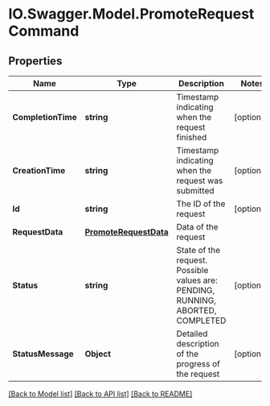 # IO.Swagger.Model.PromoteRequestCommand
## Properties

Name | Type | Description | Notes
------------ | ------------- | ------------- | -------------
**CompletionTime** | **string** | Timestamp indicating when the request finished | [optional] 
**CreationTime** | **string** | Timestamp indicating when the request was submitted | [optional] 
**Id** | **string** | The ID of the request | [optional] 
**RequestData** | [**PromoteRequestData**](PromoteRequestData.md) | Data of the request | 
**Status** | **string** | State of the request. Possible values are: PENDING, RUNNING, ABORTED, COMPLETED | [optional] 
**StatusMessage** | **Object** | Detailed description of the progress of the request | [optional] 

[[Back to Model list]](../README.md#documentation-for-models) [[Back to API list]](../README.md#documentation-for-api-endpoints) [[Back to README]](../README.md)

